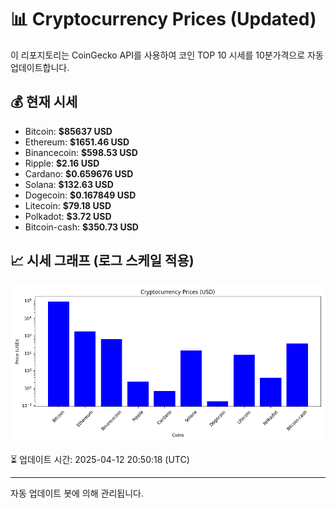 
# 📊 Cryptocurrency Prices (Updated)

이 리포지토리는 CoinGecko API를 사용하여 코인 TOP 10 시세를 10분가격으로 자동 업데이트합니다.

## 💰 현재 시세
- Bitcoin: **$85637 USD**
- Ethereum: **$1651.46 USD**
- Binancecoin: **$598.53 USD**
- Ripple: **$2.16 USD**
- Cardano: **$0.659676 USD**
- Solana: **$132.63 USD**
- Dogecoin: **$0.167849 USD**
- Litecoin: **$79.18 USD**
- Polkadot: **$3.72 USD**
- Bitcoin-cash: **$350.73 USD**

## 📈 시세 그래프 (로그 스케일 적용)
![Crypto Prices](crypto_prices.png)

⏳ 업데이트 시간: 2025-04-12 20:50:18 (UTC)

---
자동 업데이트 봇에 의해 관리됩니다.
